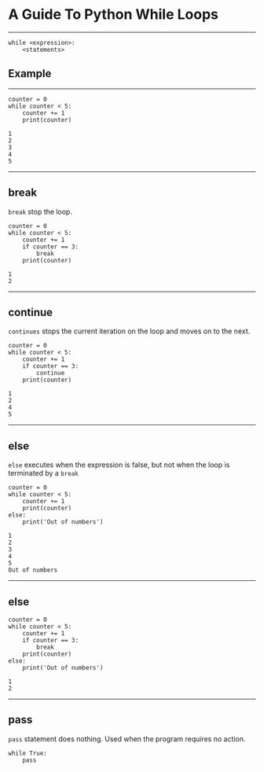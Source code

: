 # A Guide To Python While Loops
---

```
while <expression>:
    <statements>
```

## Example
---
```
counter = 0
while counter < 5:
    counter += 1
    print(counter)
```

```
1
2
3
4
5
```
---

## break

`break` stop the loop.

```
counter = 0
while counter < 5:
    counter += 1
    if counter == 3:
        break
    print(counter)
```

```
1
2
```
---
## continue

`continues` stops the current iteration on the loop and moves on to the next.

```
counter = 0
while counter < 5:
    counter += 1
    if counter == 3:
        continue
    print(counter)
```

```
1
2
4
5
```
---
## else

`else` executes when the expression is false, but not when the loop is terminated by a `break`

```
counter = 0
while counter < 5:
    counter += 1
    print(counter)
else:
    print('Out of numbers')
```

```
1
2
3
4
5
Out of numbers
```

---
## else

```
counter = 0
while counter < 5:
    counter += 1
    if counter == 3:
        break
    print(counter)
else:
    print('Out of numbers')
```

```
1
2
```

---
## pass

`pass` statement does nothing. Used when the program requires no action.


```
while True:
    pass
```
